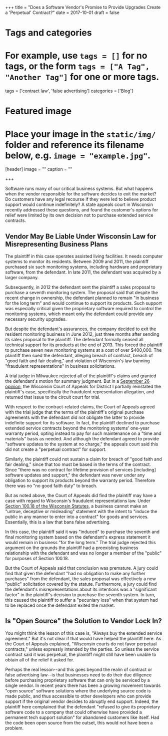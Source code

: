 +++
title = "Does a Software Vendor's Promise to Provide Upgrades Create a 'Perpetual' Contract?"
date = 2017-10-01
draft = false

# Tags and categories
# For example, use `tags = []` for no tags, or the form `tags = ["A Tag", "Another Tag"]` for one or more tags.
tags = ['contract law', 'false advertising']
categories = ['Blog']

# Featured image
# Place your image in the `static/img/` folder and reference its filename below, e.g. `image = "example.jpg"`.
[header]
image = ""
caption = ""

+++

Software runs many of our critical business systems. But what happens when the vendor responsible for the software decides to exit the market? Do customers have any legal recourse if they were led to believe product support would continue indefinitely? A state appeals court in Wisconsin recently addressed these questions, and found the customer's options for relief were limited by its own decision not to purchase extended service contracts.

## Vendor May Be Liable Under Wisconsin Law for Misrepresenting Business Plans

The plaintiff in this case operates assisted living facilities. It needs computer systems to monitor its residents. Between 2009 and 2011, the plaintiff purchased six such monitoring systems, including hardware and proprietary software, from the defendant. In late 2011, the defendant was acquired by a larger company.

Subsequently, in 2012 the defendant sent the plaintiff a sales proposal to purchase a seventh monitoring system. The proposal said that despite the recent change in ownership, the defendant planned to remain "in business for the long term" and would continue to support its products. Such support was especially critical given the proprietary software required to control the monitoring systems, which meant only the defendant could provide any necessary security upgrades.

But despite the defendant's assurances, the company decided to exit the resident monitoring business in June 2012, just three months after sending its sales proposal to the plaintiff. The defendant formally ceased all technical support for its products at the end of 2013. This forced the plaintiff to purchase seven new monitoring systems at a cost of over $400,000. The plaintiff then sued the defendant, alleging breach of contract, breach of "good faith and fair dealing," and violation of Wisconsin's law banning "fraudulent representations" in business solicitations.

A trial judge in Milwaukee rejected all of the plaintiff's claims and granted the defendant's motion for summary judgment. But in a [September 26 opinion]((https://scholar.google.com/scholar_case?case=12685763702261426536)), the Wisconsin Court of Appeals for District I partially reinstated the plaintiff's case, specifically the fraudulent representation allegation, and returned that issue to the circuit court for trial.

With respect to the contract-related claims, the Court of Appeals agreed with the trial judge that the terms of the plaintiff's original purchase agreements with the defendant did not obligate the latter to provide indefinite support for its software. In fact, the plaintiff declined to purchase extended service contracts beyond the monitoring systems' one-year warranty period, opting instead to pay for such maintenance on a "time and materials" basis as needed. And although the defendant agreed to provide "software updates to the system at no charge," the appeals court said this did not create a "perpetual contract" for support.

Similarly, the plaintiff could not sustain a claim for breach of "good faith and fair dealing," since that too must be based in the terms of the contract. Since "there was no contract for lifetime provision of services [including] software updates and support," the defendant was never under any obligation to support its products beyond the warranty period. Therefore there was no "no good faith duty" to breach.

But as noted above, the Court of Appeals did find the plaintiff may have a case with regard to Wisconsin's fraudulent representations law. Under [Section 100.18 of the Wisconsin Statutes](https://docs.legis.wisconsin.gov/statutes/statutes/100/18), a business cannot make an "untrue, deceptive or misleading" statement with the intent to "induce the public in any manner to enter into a contract" for goods and services. Essentially, this is a law that bans false advertising.

In this case, the plaintiff said it was "induced" to purchase the seventh and final monitoring system based on the defendant's express statement it would remain in business "for the long term." The trial judge rejected this argument on the grounds the plaintiff had a preexisting business relationship with the defendant and was no longer a member of the "public" for purposes of Section 100.18.

But the Court of Appeals said that conclusion was premature. A jury could find that given the defendant "had no obligation to make any further purchases" from the defendant, the sales proposal was effectively a new "public" solicitation covered by the statute. Furthermore, a jury could find the defendant's misrepresentations about its intentions was a "significant factor" in the plaintiff's decision to purchase the seventh system. In turn, this caused the plaintiff to suffer a "pecuniary loss" when that system had to be replaced once the defendant exited the market.

## Is "Open Source" the Solution to Vendor Lock In?

You might think the lesson of this case is, "Always buy the extended service agreement." But it's not clear if that would have helped the plaintiff here. As the Court of Appeals explained, "Wisconsin courts do not favor perpetual contracts," unless expressly intended by the parties. So unless the service contract said it was perpetual, the plaintiff might still have been unable to obtain all of the relief it asked for.

Perhaps the real lesson--and this goes beyond the realm of contract or false advertising law--is that businesses need to do their due diligence before purchasing proprietary software that can only be serviced by a single vendor. In recent years there has been a growing movement towards "open source" software solutions where the underlying source code is made public, and thus accessible to other developers who can provide support if the original vendor decides to abruptly end support. Indeed, the plaintiff here complained that the defendant "refused to give its proprietary software code to a company that could otherwise have provided a permanent tech support solution" for abandoned customers like itself. Had the code been open source from the outset, this would not have been a problem.
